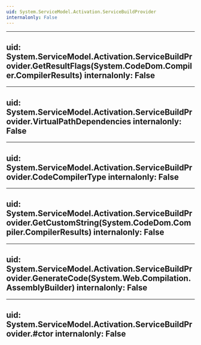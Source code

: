 ```yaml
---
uid: System.ServiceModel.Activation.ServiceBuildProvider
internalonly: False
---
```


---
uid: System.ServiceModel.Activation.ServiceBuildProvider.GetResultFlags(System.CodeDom.Compiler.CompilerResults)
internalonly: False
---

---
uid: System.ServiceModel.Activation.ServiceBuildProvider.VirtualPathDependencies
internalonly: False
---

---
uid: System.ServiceModel.Activation.ServiceBuildProvider.CodeCompilerType
internalonly: False
---

---
uid: System.ServiceModel.Activation.ServiceBuildProvider.GetCustomString(System.CodeDom.Compiler.CompilerResults)
internalonly: False
---

---
uid: System.ServiceModel.Activation.ServiceBuildProvider.GenerateCode(System.Web.Compilation.AssemblyBuilder)
internalonly: False
---

---
uid: System.ServiceModel.Activation.ServiceBuildProvider.#ctor
internalonly: False
---
